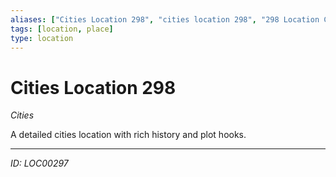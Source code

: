 ```yaml
---
aliases: ["Cities Location 298", "cities location 298", "298 Location Cities"]
tags: [location, place]
type: location
---
```


# Cities Location 298

*Cities*

A detailed cities location with rich history and plot hooks.

---
*ID: LOC00297*
